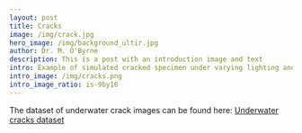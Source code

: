 ```yaml
--- 
layout: post
title: Cracks
image: /img/crack.jpg
hero_image: /img/background_ultir.jpg
author: Dr. M. O'Byrne
description: This is a post with an introduction image and text
intro: Example of simulated cracked specimen under varying lighting and turbidity conditions
intro_image: /img/cracks.png
intro_image_ratio: is-9by16
---
```


The dataset of underwater crack images can be found here: <a href="https://drive.google.com/file/d/16K3PyJpamMaF_R83Mxm9guKeuMRfvIY2/view?usp=sharing">Underwater cracks dataset</a>